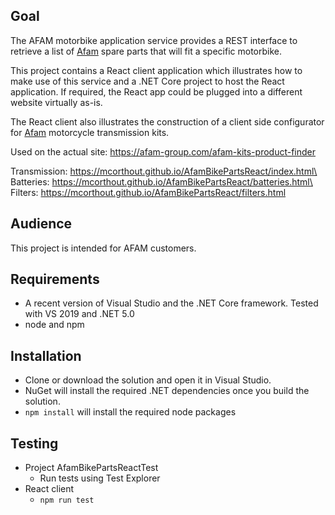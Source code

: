 ## Goal

The AFAM motorbike application service provides a REST interface to retrieve a list of [Afam](https://afam.com/) spare parts that will fit a specific motorbike.

This project contains a React client application which illustrates how to make use of this service and a .NET Core project to host the React application. If required, the React app could be plugged into a different website virtually as-is.

The React client also illustrates the construction of a client side configurator for [Afam](https://afam.com/) motorcycle transmission kits.

Used on the actual site: https://afam-group.com/afam-kits-product-finder

Transmission: https://mcorthout.github.io/AfamBikePartsReact/index.html\
Batteries: https://mcorthout.github.io/AfamBikePartsReact/batteries.html\
Filters: https://mcorthout.github.io/AfamBikePartsReact/filters.html

## Audience

This project is intended for AFAM customers.

## Requirements

* A recent version of Visual Studio and the .NET Core framework. Tested with VS 2019 and .NET 5.0  
* node and npm

## Installation

* Clone or download the solution and open it in Visual Studio.
* NuGet will install the required .NET dependencies once you build the solution.
* `npm install` will install the required node packages

## Testing

* Project AfamBikePartsReactTest
  * Run tests using Test Explorer
* React client
  * `npm run test`
  
